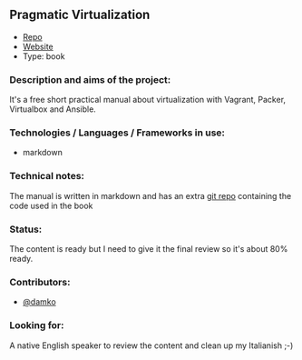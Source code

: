## Pragmatic Virtualization

* [Repo](http://github/damko/pragmatic_virtualization)
* [Website](https://leanpub.com/pragmatic_virtualization)
* Type: book

### Description and aims of the project:
It's a free short practical manual about virtualization with Vagrant, Packer, Virtualbox and Ansible.


### Technologies / Languages / Frameworks in use:
* markdown

### Technical notes:

The manual is written in markdown and has an extra [git repo](https://github.com/damko/pragmatic_virtualization_extra) containing the code used in the book

### Status:

The content is ready but I need to give it the final review so it's about 80% ready.

### Contributors:
* [@damko](http://twitter.com/damko)

### Looking for:
A native English speaker to review the content and clean up my Italianish ;-)
